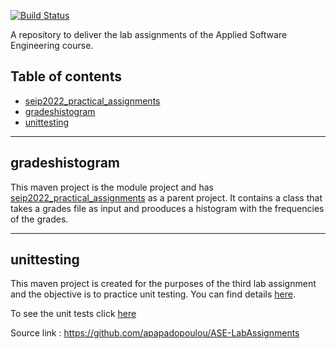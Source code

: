 
[![Build Status](https://app.travis-ci.com/aristosgi/lab_assignments.svg?token=MuRSqKwayNEsF35Wnjhn&branch=development)](https://app.travis-ci.com/aristosgi/lab_assignments)

A repository to deliver the lab assignments of the Applied Software Engineering course.

## <a name="table-of-contents"></a>Table of contents
* [seip2022_practical_assignments](#parent)
* [gradeshistogram](#grades-histogram)
* [unittesting](#unit-testing)

---

## <a name="grades-histogram"></a>gradeshistogram

This maven project is the module project and has [seip2022_practical_assignments](#parent) as a parent project.
It contains a class that takes a grades file as input and prooduces a histogram with the frequencies of the grades.

---

## <a name="unit-testing"></a>unittesting

This maven project is created for the purposes of the third lab assignment and 
the objective is to practice unit testing. You can find details [here](unittesting/README.md).


  To see the unit tests click [here](unittest/README.md)                                                                            

Source link : https://github.com/apapadopoulou/ASE-LabAssignments   
